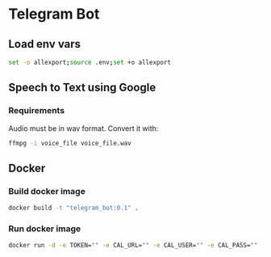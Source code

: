 # Telegram Bot

## Load env vars
```bash
set -o allexport;source .env;set +o allexport
```

## Speech to Text using Google
### Requirements
Audio must be in wav format. Convert it with:
```bash
ffmpg -i voice_file voice_file.wav
```

## Docker
### Build docker image
```bash
docker build -t "telegram_bot:0.1" .
```
### Run docker image
```bash
docker run -d -e TOKEN="" -e CAL_URL="" -e CAL_USER="" -e CAL_PASS="" --name telegram_bot telegram_bot:0.1 
```
